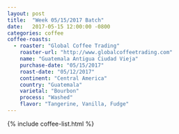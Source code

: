 ```yaml
---
layout: post
title:  "Week 05/15/2017 Batch"
date:   2017-05-15 12:00:00 -0800
categories: coffee
coffee-roasts:
  - roaster: "Global Coffee Trading"
    roaster-url: "http://www.globalcoffeetrading.com"
    name: "Guatemala Antigua Ciudad Vieja"
    purchase-date: "05/15/2017"
    roast-date: "05/12/2017"
    continent: "Central America"
    country: "Guatemala"
    varietal: "Bourbon"
    process: "Washed"
    flavor: "Tangerine, Vanilla, Fudge"
---
```


{% include coffee-list.html %}
